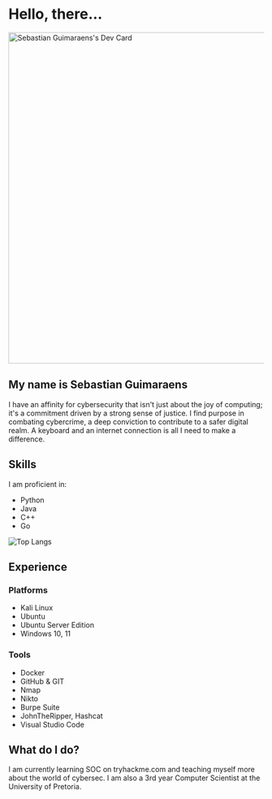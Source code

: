 # Hello, there...
<a href="https://app.daily.dev/s3bza"><img src="https://api.daily.dev/devcards/v2/O8Jzr3suJGezNUKqRsR9V.png?type=wide&r=ap5" width="652" alt="Sebastian Guimaraens's Dev Card"/></a>

## My name is Sebastian Guimaraens
I have an affinity for cybersecurity that isn't just about the joy of computing; it's a commitment driven by a strong sense of justice. I find purpose in combating cybercrime, a deep conviction to contribute to a safer digital realm. A keyboard and an internet connection is all I need to make a difference.

## Skills
I am proficient in:
- Python
- Java
- C++
- Go

![Top Langs](https://github-readme-stats.vercel.app/api/top-langs/?username=S3BzA&layout=compact&show_icons=true&theme=gruvbox&bg_color=45,080965,24479D)

## Experience
### Platforms
- Kali Linux
- Ubuntu
- Ubuntu Server Edition
- Windows 10, 11

### Tools
- Docker
- GitHub & GIT
- Nmap
- Nikto
- Burpe Suite
- JohnTheRipper, Hashcat
- Visual Studio Code

## What do I do?
I am currently learning SOC on tryhackme.com and teaching myself more about the world of cybersec. I am also a 3rd year Computer Scientist at the University of Pretoria.

